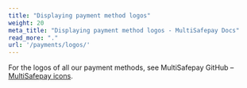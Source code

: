 ```yaml
---
title: "Displaying payment method logos"
weight: 20
meta_title: "Displaying payment method logos - MultiSafepay Docs"
read_more: "."
url: '/payments/logos/'
---
```


For the logos of all our payment methods, see MultiSafepay GitHub – [MultiSafepay icons](https://github.com/MultiSafepay/MultiSafepay-icons).